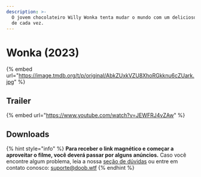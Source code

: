 ```yaml
---
description: >-
  O jovem chocolateiro Willy Wonka tenta mudar o mundo com um delicioso pedaço
  de cada vez.
---
```


# Wonka (2023)

{% embed url="https://image.tmdb.org/t/p/original/AbkZUxkVZU8XhoRGkknu6cZUark.jpg" %}

## Trailer

{% embed url="https://www.youtube.com/watch?v=JEWFRJ4vZAw" %}

## Downloads

{% hint style="info" %}
**Para receber o link magnético e começar a aproveitar o filme, você deverá passar por alguns anúncios.** Caso você encontre algum problema, leia a nossa [seção de dúvidas](../#duvidas) ou entre em contato conosco: [suporte@doob.wtf](mailto:suporte@doob.wtf)
{% endhint %}
